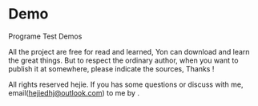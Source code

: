 # Demo
Programe Test Demos

  All the project are free for read and learned, Yon can download and learn the great things. But to respect the ordinary author, when you want to publish it at somewhere, please indicate the sources, Thanks ! 

  All rights reserved hejie. If you has some questions or discuss with me, email(hejiedhj@outlook.com) to me by .
